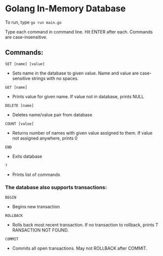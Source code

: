 # Golang In-Memory Database

To run, type `go run main.go`

Type each command in command line. Hit ENTER after each. Commands are case-insensitive.

## Commands:

`SET [name] [value]`
- Sets name in the database to given value. Name and value are case-sensitive strings with no spaces.

`GET [name]`
- Prints value for given name. If value not in database, prints N​ULL

`DELETE [name]`
- Deletes name/value pair from database

`COUNT [value]`
- Returns number of names with given value assigned to them. If value not assigned anywhere, prints 0​

`END`
- Exits database

`?`
- Prints list of commands

### The database also supports transactions:

`BEGIN`
- Begins new transaction

`ROLLBACK`
- Rolls back most recent transaction. If no transaction to rollback, prints T​RANSACTION NOT FOUND.

`COMMIT`
- Commits ​all​ open transactions. May not ROLLBACK after COMMIT.
